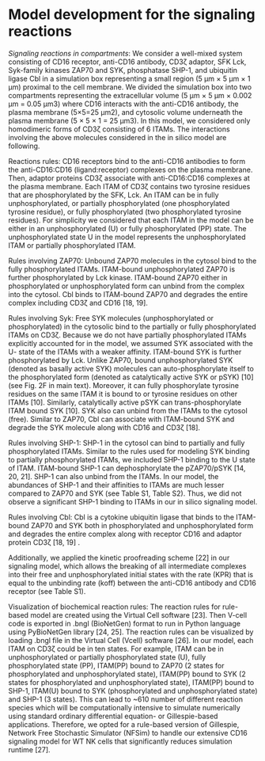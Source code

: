 # Model development for the signaling reactions



*Signaling reactions in compartments*: We consider a well-mixed system consisting of CD16 receptor, anti-CD16 antibody, CD3ζ adaptor, SFK Lck, Syk-family kinases ZAP70 and SYK, phosphatase SHP-1, and ubiquitin ligase Cbl in a simulation box representing a small region (5 μm × 5 μm × 1 μm) proximal to the cell membrane. We divided the simulation box into two compartments representing the extracellular volume (5 μm × 5 μm × 0.002 μm = 0.05 μm3) where CD16 interacts with the anti-CD16 antibody,  the plasma membrane (5×5=25 μm2), and cytosolic volume underneath the plasma membrane (5 × 5 × 1 = 25 μm3). In this model, we considered only homodimeric forms of CD3ζ consisting of 6 ITAMs.  The interactions involving the above molecules considered in the in silico model are following.

Reactions rules: CD16 receptors bind to the anti-CD16 antibodies to form the anti-CD16:CD16 (ligand:receptor) complexes on the plasma membrane. Then, adaptor proteins CD3ζ associate with anti-CD16:CD16 complexes at the plasma membrane. Each ITAM of CD3ζ contains two tyrosine residues that are phosphorylated by the SFK, Lck. An ITAM can be in fully unphosphorylated, or partially phosphorylated (one phosphorylated tyrosine residue), or fully phosphorylated (two phosphorylated tyrosine residues).  For simplicity we considered that each ITAM in the model can be either in an unphosphorylated (U) or fully phosphorylated (PP) state. The unphosphorylated state U in the model represents the unphosphorylated ITAM or partially phosphorylated ITAM. 

Rules involving ZAP70: Unbound ZAP70 molecules in the cytosol bind to the fully phosphorylated ITAMs.  ITAM-bound unphosphorylated ZAP70 is further phosphorylated by Lck kinase.  ITAM-bound ZAP70 either in phosphorylated or unphosphorylated form can unbind from the complex into the cytosol. Cbl binds to ITAM-bound ZAP70 and degrades the entire complex including CD3ζ and CD16 [18, 19]. 

Rules involving Syk: Free SYK molecules (unphosphorylated or phosphorylated) in the cytosolic bind to the partially or fully phosphorylated ITAMs on CD3ζ. Because we do not have partially phosphorylated ITAMs explicitly accounted for in the model, we assumed SYK associated with the U- state of the ITAMs with a weaker affinity. ITAM-bound SYK is further phosphorylated by Lck.  Unlike ZAP70, bound unphosphorylated SYK (denoted as basally active SYK) molecules can auto-phosphorylate itself to the phosphorylated form (denoted as catalytically active SYK or pSYK) [10] (see Fig. 2F in main text). Moreover, it can fully phosphorylate tyrosine residues on the same ITAM it is bound to or tyrosine residues on other ITAMs [10]. Similarly, catalytically active pSYK can trans-phosphorylate ITAM bound SYK [10]. SYK also can unbind from the ITAMs to the cytosol (free). Similar to ZAP70, Cbl can associate with ITAM-bound SYK and degrade the SYK molecule along with CD16 and CD3ζ [18].

Rules involving SHP-1: SHP-1 in the cytosol can bind to partially and fully phosphorylated ITAMs. Similar to the rules used for modeling SYK binding to partially phosphorylated ITAMs, we included SHP-1 binding to the U state of ITAM.  ITAM-bound SHP-1 can dephosphorylate the pZAP70/pSYK [14, 20, 21]. SHP-1 can also unbind from the ITAMs. In our model, the abundances of SHP-1 and their affinities to ITAMs are much lesser compared to ZAP70 and SYK (see Table S1, Table S2). Thus, we did not observe a significant SHP-1 binding to ITAMs in our in silico signaling model.

Rules involving Cbl: Cbl is a cytokine ubiquitin ligase that binds to the ITAM-bound ZAP70 and SYK both in phosphorylated and unphosphorylated form and degrades the entire complex along with receptor CD16 and adaptor protein CD3ζ [18, 19] .

Additionally, we applied the kinetic proofreading scheme [22] in our signaling model, which allows the breaking of all intermediate complexes into their free and unphosphorylated initial states with the rate (KPR) that is equal to the unbinding rate (koff) between the anti-CD16 antibody and CD16 receptor (see Table S1). 

Visualization of biochemical reaction rules: The reaction rules for rule-based model are created using the Virtual Cell software [23]. Then V-cell code is exported in .bngl (BioNetGen) format to run in Python language using PyBioNetGen library [24, 25]. The reaction rules can be visualized by loading .bngl file in the Virtual Cell (Vcell) software [26]. In our model, each ITAM on CD3ζ could be in ten states. For example, ITAM can be in unphosphorylated or partially phosphorylated state (U), fully phosphorylated state (PP), ITAM(PP) bound to ZAP70 (2 states for phosphorylated and unphosphorylated state), ITAM(PP) bound to SYK (2 states for phosphorylated and unphosphorylated state), ITAM(PP) bound to SHP-1, ITAM(U) bound to SYK (phosphorylated and unphosphorylated state) and SHP-1 (3 states). This can lead to ~610 number of different reaction species which will be computationally intensive to simulate numerically using standard ordinary differential equation- or Gillespie-based applications. Therefore, we opted for a rule-based version of Gillespie, Network Free Stochastic Simulator (NFSim) to handle our extensive CD16 signaling model for WT NK cells that significantly reduces simulation runtime [27].

